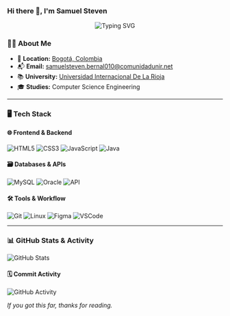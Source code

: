 
### **Hi there 👋, I'm Samuel Steven**

<p align="center">
  <img src="https://readme-typing-svg.demolab.com?font=Fira+Code&weight=600&size=30&duration=3000&pause=500&color=fe5f40&center=true&vCenter=true&width=800&lines=%F0%9F%91%A8%E2%80%8D%F0%9F%92%BBDeveloper+in+training;my+code+doesn%27t+work%2C+;+and+i+have+no+idea+why...;...but+it+will+soon!%F0%9F%9A%80" alt="Typing SVG" />
</p>


### 🧑‍💻 **About Me**

- 📍 **Location:**
[Bogotá, Colombia](https://maps.app.goo.gl/q89iBrx8Gd7tBLnD8)
- 📬 **Email:**
[samuelsteven.bernal010@comunidadunir.net](mailto:samuelsteven.bernal010@comunidadunir.net)
- 📚 **University:**
[Universidad Internacional De La Rioja](https://estudiar.unir.net/co)
- 🎓 **Studies:**
Computer Science Engineering

---

### 🖥️ **Tech Stack**

#### 🌐 **Frontend & Backend**

![HTML5](https://img.shields.io/badge/HTML5-%23E34F26?style=for-the-badge&logo=html5&logoColor=white)
![CSS3](https://img.shields.io/badge/CSS3-%231572B6?style=for-the-badge&logo=css3&logoColor=white)
![JavaScript](https://img.shields.io/badge/JavaScript-%23F7DF1E?style=for-the-badge&logo=javascript&logoColor=black)
![Java](https://img.shields.io/badge/Java-%23ED8B00?style=for-the-badge&logo=openjdk&logoColor=white)

#### 🗃️ **Databases & APIs**

![MySQL](https://img.shields.io/badge/MySQL-%234479A1?style=for-the-badge&logo=mysql&logoColor=white)
![Oracle](https://img.shields.io/badge/Oracle-%23F80000?style=for-the-badge&logo=oracle&logoColor=white)
![API](https://img.shields.io/badge/API-%2300C7B7?style=for-the-badge&logo=fastapi&logoColor=white&labelColor=2D2D2D)

#### 🛠️ **Tools & Workflow**

![Git](https://img.shields.io/badge/Git-%23F05032?style=for-the-badge&logo=git&logoColor=white)
![Linux](https://img.shields.io/badge/Linux-%23FCC624?style=for-the-badge&logo=linux&logoColor=black)
![Figma](https://img.shields.io/badge/Figma-%23F24E1E?style=for-the-badge&logo=figma&logoColor=white)
![VSCode](https://img.shields.io/badge/VSCode-%23007ACC?style=for-the-badge&logo=visualstudiocode&logoColor=white)

---

### 📊 **GitHub Stats & Activity**

![GitHub Stats](https://github-readme-stats.vercel.app/api?username=sirmax28&show_icons=true&theme=dark&hide_border=true&border_radius=5&include_all_commits=true&custom_title=My%20GitHub%20Stats)

#### 🗓️ **Commit Activity**

![GitHub Activity](https://github-readme-activity-graph.vercel.app/graph?username=sirmax28&theme=github-dark&hide_border=true&area=true&custom_title=My%20Commit%20Activity%20Graph)

_If you got this far, thanks for reading._
